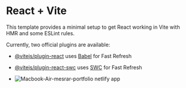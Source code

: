 # React + Vite

This template provides a minimal setup to get React working in Vite with HMR and some ESLint rules.

Currently, two official plugins are available:

- [@vitejs/plugin-react](https://github.com/vitejs/vite-plugin-react/blob/main/packages/plugin-react/README.md) uses [Babel](https://babeljs.io/) for Fast Refresh
- [@vitejs/plugin-react-swc](https://github.com/vitejs/vite-plugin-react-swc) uses [SWC](https://swc.rs/) for Fast Refresh

- ![Macbook-Air-mesrar-portfolio netlify app](https://github.com/ABDESSAMADMESRAR/-My-Portfolio_Website/assets/130689222/f9936b9d-b0e3-4dfe-904c-2730792cd8f2)

